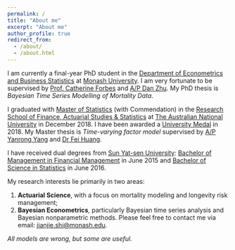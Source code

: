 ```yaml
---
permalink: /
title: "About me"
excerpt: "About me"
author_profile: true
redirect_from: 
  - /about/
  - /about.html
---
```


I am currently a final-year PhD student in the [Department of Econometrics and Business Statistics](https://www.monash.edu/business/ebs) at [Monash University](https://www.monash.edu). I am very fortunate to be supervised by [Prof. Catherine Forbes](https://research.monash.edu/en/persons/catherine-forbes) and [A/P Dan Zhu](https://research.monash.edu/en/persons/dan-zhu). My PhD thesis is _Bayesian Time Series Modelling of Mortality Data_.

I graduated with [Master of Statistics](https://programsandcourses.anu.edu.au/2017/program/mstat) (with Commendation) in the [Research School of Finance, Actuarial Studies & Statistics](https://rsfas.anu.edu.au) at [The Australian National University](https://www.anu.edu.au) in December 2018. I have been awarded a [University Medal](https://www.anu.edu.au/students/program-administration/prizes/university-medal-and-postgraduate-medal-for-academic-excellence) in 2018. My Master thesis is _Time-varying factor model_ supervised by [A/P Yanrong Yang](https://cbe.anu.edu.au/about/staff-directory/associate-professor-yanrong-yang) and [Dr Fei Huang](https://www.unsw.edu.au/staff/fei-huang).

I have received dual degrees from [Sun Yat-sen University](https://www.sysu.edu.cn/sysuen/): [Bachelor of Management in Financial Management](https://bus.sysu.edu.cn/en) in June 2015 and [Bachelor of Science in Statistics](https://math.sysu.edu.cn) in June 2016.

My research interests lie primarily in two areas: 
1. **Actuarial Science**, with a focus on mortality modeling and longevity risk management;
2. **Bayesian Econometrics**, particularly Bayesian time series analysis and Bayesian nonparametric methods.
Please feel free to contact me via email: [jianjie.shi@monash.edu](mailto:jianjie.shi@monash.edu).

_All models are wrong, but some are useful._
